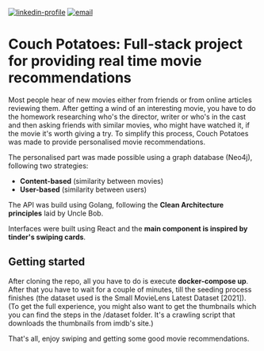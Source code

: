 [![linkedin-profile](https://img.shields.io/badge/LinkedIn-0077B5?style=for-the-badge&logo=linkedin&logoColor=white)](https://www.linkedin.com/in/xhulio-doda-745b41164/)
[![email](https://img.shields.io/badge/Gmail-D14836?style=for-the-badge&logo=gmail&logoColor=white)](mailto:xhuliodo@gmail.com)
# Couch Potatoes: Full-stack project for providing real time movie recommendations

Most people hear of new movies either from friends or from online articles reviewing them. After getting a wind of an interesting movie, you have to do the homework researching who's the director, writer or who's in the cast and then asking friends with similar movies, who might have watched it, if the movie it's worth giving a try. To simplify this process, Couch Potatoes was made to provide personalised movie recommendations.

The personalised part was made possible using a graph database (Neo4j), following two strategies:
- **Content-based** (similarity between movies)
- **User-based** (similarity between users)

The API was build using Golang, following the **Clean Architecture principles** laid by Uncle Bob.

Interfaces were built using React and the **main component is inspired by tinder's swiping cards**.

## Getting started

After cloning the repo, all you have to do is execute **docker-compose up**. 
After that you have to wait for a couple of minutes, till the seeding process finishes (the dataset used is the Small MovieLens Latest Dataset [2021]). 
(To get the full experience, you might also want to get the thumbnails which you can find the steps in the /dataset folder. It's a crawling script that downloads the thumbnails from imdb's site.)

That's all, enjoy swiping and getting some good movie recommendations.
